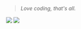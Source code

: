 > *Love coding, that's all.*

<img align="center" src="https://github-readme-stats.vercel.app/api?username=justorez&theme=vue-dark&show_icons=true&hide_title=true" /> <img align="center" src="https://github-readme-stats.vercel.app/api/top-langs/?username=justorez&theme=vue-dark&layout=compact&hide=html" />

